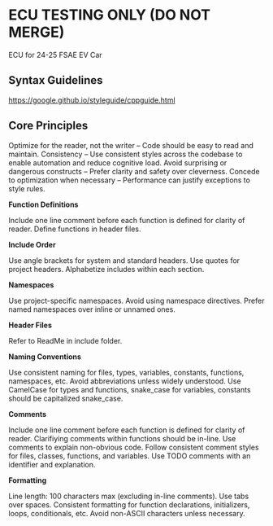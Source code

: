 # ECU TESTING ONLY (DO NOT MERGE)
ECU for 24-25 FSAE EV Car

## Syntax Guidelines
https://google.github.io/styleguide/cppguide.html


## Core Principles

Optimize for the reader, not the writer – Code should be easy to read and maintain.
Consistency – Use consistent styles across the codebase to enable automation and reduce cognitive load.
Avoid surprising or dangerous constructs – Prefer clarity and safety over cleverness.
Concede to optimization when necessary – Performance can justify exceptions to style rules.


**Function Definitions**

Include one line comment before each function is defined for clarity of reader. 
Define functions in header files.


**Include Order**

Use angle brackets for system and standard headers.
Use quotes for project headers.
Alphabetize includes within each section.


**Namespaces**

Use project-specific namespaces.
Avoid using namespace directives.
Prefer named namespaces over inline or unnamed ones.


**Header Files**

Refer to ReadMe in include folder.


**Naming Conventions**

Use consistent naming for files, types, variables, constants, functions, namespaces, etc.
Avoid abbreviations unless widely understood.
Use CamelCase for types and functions, snake_case for variables, constants should be capitalized snake_case.


**Comments**

Include one line comment before each function is defined for clarity of reader.
Clarifiying comments within functions should be in-line.
Use comments to explain non-obvious code.
Follow consistent comment styles for files, classes, functions, and variables.
Use TODO comments with an identifier and explanation.


**Formatting**

Line length: 100 characters max (excluding in-line comments).
Use tabs over spaces.
Consistent formatting for function declarations, initializers, loops, conditionals, etc.
Avoid non-ASCII characters unless necessary.